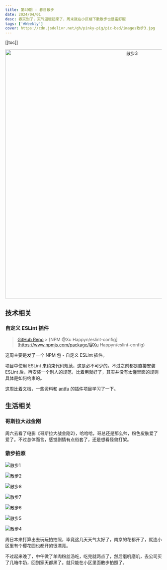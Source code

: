 ```yaml
---
title: 第49期 - 春日散步
date: 2024/04/01
desc: 春天到了，天气温暖起来了，周末就在小区楼下散散步也是蛮舒服
tags: ['#Weekly']
cover: https://cdn.jsdelivr.net/gh/pinky-pig/pic-bed/images散步3.jpg
---
```


[[toc]]

<p align="center">
  <img alt="散步3" src="https://cdn.jsdelivr.net/gh/pinky-pig/pic-bed/images散步3.jpg" width=800 />
</p>

## 技术相关

### 自定义 ESLint 插件

> [GitHub Repo](https://github.com/pinky-pig/eslint-config) > [NPM @Xu Happyn/eslint-config](https://www.npmjs.com/package/@Xu Happyn/eslint-config)

这周主要是发了一个 NPM 包 - 自定义 ESLint 插件。

项目中使用 ESLint 来约束代码规范，这是必不可少的。不过之前都是直接安装 ESLint 后，再安装一个别人的规范，比着用就好了，其实并没有太懂里面的规则具体是如何约束的。

这周比着文档，一些资料和 [antfu](https://github.com/antfu/eslint-config) 的插件项目学习了一下。

## 生活相关

### 哥斯拉大战金刚

周六去看了电影《哥斯拉大战金刚2》，哈哈哈，哥总还是那么帅，粉色皮肤爱了爱了。不过总体而言，感觉剧情有点俗套了，还是想看怪兽打架。

### 散步拍照

![散步1](https://cdn.jsdelivr.net/gh/pinky-pig/pic-bed/images散步1.jpg)

![散步2](https://cdn.jsdelivr.net/gh/pinky-pig/pic-bed/images散步2.jpg)

![散步8](https://cdn.jsdelivr.net/gh/pinky-pig/pic-bed/images散步8.jpg)

![散步7](https://cdn.jsdelivr.net/gh/pinky-pig/pic-bed/images散步7.jpg)

![散步6](https://cdn.jsdelivr.net/gh/pinky-pig/pic-bed/images散步6.jpg)

![散步5](https://cdn.jsdelivr.net/gh/pinky-pig/pic-bed/images散步5.jpg)

![散步4](https://cdn.jsdelivr.net/gh/pinky-pig/pic-bed/images散步4.jpg)

周日本来打算出去玩玩拍拍照，毕竟这几天天气太好了，南京的花都开了，就连小区里有个樱花园也都开的很漂亮。

不过起来晚了，中午做了羊肉粉丝汤吃，吃完就两点了，然后磨叽磨叽，去公司买了几箱牛奶，回到家天都黑了。就只能在小区里面散步拍照了。
